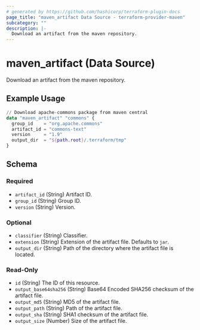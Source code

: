```yaml
---
# generated by https://github.com/hashicorp/terraform-plugin-docs
page_title: "maven_artifact Data Source - terraform-provider-maven"
subcategory: ""
description: |-
  Download an artifact from the maven repository.
---
```


# maven_artifact (Data Source)

Download an artifact from the maven repository.

## Example Usage

```terraform
// Download apache-commons package from maven central
data "maven_artifact" "commons" {
  group_id    = "org.apache.commons"
  artifact_id = "commons-text"
  version     = "1.9"
  output_dir  = "${path.root}/.terraform/tmp"
}
```

<!-- schema generated by tfplugindocs -->
## Schema

### Required

- `artifact_id` (String) Artifact ID.
- `group_id` (String) Group ID.
- `version` (String) Version.

### Optional

- `classifier` (String) Classifier.
- `extension` (String) Extension of the artifact file. Defaults to `jar`.
- `output_dir` (String) Path of the directory where the artifact file is located.

### Read-Only

- `id` (String) The ID of this resource.
- `output_base64sha256` (String) Base64 Encoded SHA256 checksum of the artifact file.
- `output_md5` (String) MD5 of the artifact file.
- `output_path` (String) Path of the artifact file.
- `output_sha` (String) SHA1 checksum of the artifact file.
- `output_size` (Number) Size of the artifact file.


